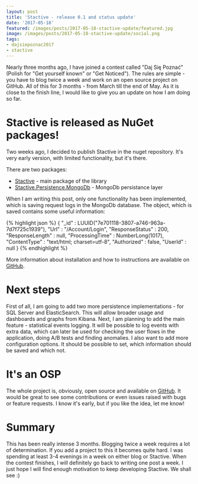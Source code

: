 ```yaml
---
layout: post
title: 'Stactive - release 0.1 and status update'
date: '2017-05-18'
featured: /images/posts/2017-05-18-stactive-update/featured.jpg
image: /images/posts/2017-05-18-stactive-update/social.png
tags: 
- dajsiepoznac2017
- stactive
---
```

Nearly three months ago, I have joined a contest called "Daj Się Poznać" (Polish for "Get yourself known" or "Get Noticed"). The rules are simple - you have to blog twice a week and work on an open source project on GitHub. All of this for 3 months - from March till the end of May. As it is close to the finish line, I would like to give you an update on how I am doing so far. 

# Stactive is released as NuGet packages! 
Two weeks ago, I decided to publish Stactive in the nuget repository. It's very early version, with limited functionality, but it's there. 

There are two packages: 

 * [Stactive](https://www.nuget.org/packages/Stactive/) - main package of the library
 * [Stactive.Persistence.MongoDb](https://www.nuget.org/packages/Stactive.Persistence.MongoDb/) - MongoDb persistance layer 

When I am writing this post, only one functionality has been implemented, which is saving request logs in the MongoDb database. The object, which is saved contains some useful information: 

{% highlight json %}
{
    "_id" : LUUID("7e701118-3807-a746-963a-7d7f725c1939"),
    "Url" : "/Account/Login",
    "ResponseStatus" : 200,
    "ResponseLength" : null,
    "ProcessingTime" : NumberLong(1017),
    "ContentType" : "text/html; charset=utf-8",
    "Authorized" : false,
    "UserId" : null
}
{% endhighlight %}

More information about installation and how to instructions are available on [GitHub](https://github.com/mdymel/stactive).

# Next steps 
First of all, I am going to add two more persistence implementations - for SQL Server and ElasticSearch. This will allow broader usage and dashboards and graphs from Kibana. 
Next, I am planning to add the main feature - statistical events logging. It will be possible to log events with extra data, which can later be used for checking the user flows in the application, doing A/B tests and finding anomalies. 
I also want to add more configuration options. It should be possible to set, which information should be saved and which not. 

# It's an OSP
The whole project is, obviously, open source and available on [GitHub](https://github.com/mdymel/stactive). It would be great to see some contributions or even issues raised with bugs or feature requests. I know it's early, but if you like the idea, let me know! 

# Summary
This has been really intense 3 months. Blogging twice a week requires a lot of determination. If you add a project to this it becomes quite hard. I was spending at least 3-4 evenings in a week on either blog or Stactive. When the contest finishes, I will definitely go back to writing one post a week. I just hope I will find enough motivation to keep developing Stactive. We shall see :) 